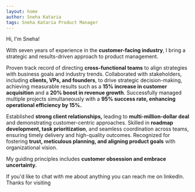 ```yaml
---
layout: home
author: Sneha Kataria
tags: Sneha Kataria Product Manager
---
```


Hi, I'm Sneha!

With seven years of experience in the **customer-facing industry**, I bring a strategic and results-driven approach to 
product management.

Proven track record of directing **cross-functional teams** to align strategies with business goals and industry trends.
Collaborated with stakeholders, including **clients, VPs, and founders**, to drive strategic decision-making, achieving
measurable results such as a **15% increase in customer acquisition** and a **20% boost in revenue growth**.
Successfully managed multiple projects simultaneously with a **95% success rate, enhancing operational efficiency
by 15%.**

Established **strong client relationships,** leading to **multi-million-dollar deal** and demonstrating
customer-centric approaches. Skilled in **roadmap development, task prioritization**, and seamless coordination
across teams, ensuring timely delivery and high-quality outcomes. Recognized for fostering **trust, meticulous planning,
and aligning product goals** with organizational vision.

My guiding principles includes **customer obsession and embrace uncertainty.**

If you'd like to chat with me about anything you can reach me on linkedIn.
Thanks for visiting